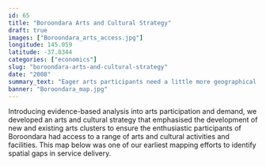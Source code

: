 ```yaml
---
id: 65
title: "Boroondara Arts and Cultural Strategy"
draft: true
images: ["Boroondara_arts_access.jpg"]
longitude: 145.059
latitude: -37.8344
categories: ["economics"]
slug: "boroondara-arts-and-cultural-strategy"
date: "2008"
summary_text: "Eager arts participants need a little more geographical spread to arts facilities"
banner: "Boroondara_map.jpg"
---
```


Introducing evidence-based analysis into arts participation and demand, we developed an arts and cultural strategy that emphasised the development of new and existing arts clusters to ensure the enthusiastic participants of Boroondara had access to a range of arts and cultural activities and facilities. This map below&nbsp;was one of our earliest mapping efforts to identify spatial gaps in service delivery.
